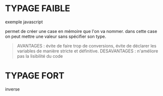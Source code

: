 # TYPAGE FAIBLE
exemple javascript

permet de créer une case en mémoire que l'on va nommer.
dans cette case on peut mettre une valeur sans spécifier son type.

> AVANTAGES : évite de faire trop de conversions, évite de déclarer les variables de manière stricte et définitive.
> DESAVANTAGES : n'améliore pas la lisibilité du code

# TYPAGE FORT

inverse